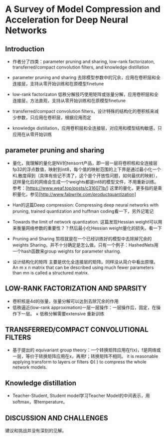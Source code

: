 <!--
 * @Description: 
 * @Date: 2019-09-19 20:18:13
 * @Author: s7ev3n
 * @Github: https://github.com/s7ev3n
 * @LastEditors: s7ev3n
 * @LastEditTime: 2019-09-20 19:19:59
 -->
# A Survey of Model Compression and Acceleration for Deep Neural Networks

## Introduction
* 作者分了四类：parameter pruning and sharing, low-rank factorizaton,
transferred/compact convolution filters, and knowledge distillation

* parameter pruning and sharing 去除模型参数中的冗余，应用在卷积层和全连接层，支持从零开始训练和在原模型finetune
* low-rank factorizaton 低秩分解技巧使用矩阵或张量分解，应用卷积层和全连接层，方法直观，支持从零开始训练和在原模型finetune
* transferred/compact convolution filters，设计特殊的结构化的卷积核来减少参数，只应用在卷积层，根据应用而定
* knowledge distillation，应用卷积层和全连接层，对应用和模型结构敏感，只应用在从零开始训练

## parameter pruning and sharing
* 量化，我理解的量化是NV的tensorrt产品，即一层一层将卷积核和全连接层fp32的浮点数值，映射到int8，每个值的映射范围的上下界是通过最小化一个KL散度得到（具体有些记不清了，这个是个开放性问题，如何最优的映射），这样量化后的网络会生成一个weights都是int8的模型文件，不用重新训练。参考：[https://www.weaf.top/posts/c316071b/]
这里的量化，更多指的是乘积量化，参见[http://www.fabwrite.com/productquantization]
* Han的这篇Deep compression: Compressing
deep neural networks with pruning, trained quantization and huffman
coding看一下，另外记笔记
* Towards the limit of network quantization. 这篇发现Hessian weight可以用来衡量网络参数的重要性？？然后最小化Hessian weight量化的损失。看一下

* Pruning and Sharing
剪枝就是在一个已经训练好的模型中去除掉冗余的weights
Sharing，并不十分确定是怎么做。只有一个例子：HashedNets用一个hash函数来group weights for parameter sharing.

* 设计结构化的矩阵
主要是优化全连接层的矩阵。同样没从简介中看出原理。
An m x n matrix that can be described using much fewer parameters than mn is called a structured matrix.

## LOW-RANK FACTORIZATION AND SPARSITY
* 卷积核是4d的张量，张量分解可以达到去除冗余的作用
* 低秩逼近(low-rank approximation)一层一层操作：一层操作后，固定，在操作下一层。
× 低秩分解需要extensive 重新训练

## TRANSFERRED/COMPACT CONVOLUTIONAL FILTERS
* 基于提出的 equivariant group theory：一个转换矩阵应用在f(x)，f是网络或一层，等价于转换矩阵应用在x，再用f；转换矩阵不相同。
it is reasonable applying transform to layers or filters
Φ(·) to compress the whole network models.

## Knowledge distillation
* Teacher-Student, Student model学习Teacher Model的中间表示，用softmax，带temperature。

## DISCUSSION AND CHALLENGES
建议和挑战并没有深刻的见解。